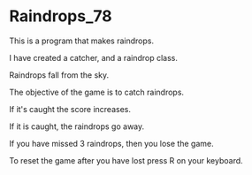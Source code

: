 Raindrops_78
============
This is a program that makes raindrops.

I have created a catcher, and a raindrop class. 

Raindrops fall from the sky. 

The objective of the game is to catch raindrops. 

If it's caught the score increases. 

If it is caught, the raindrops go away. 

If you have missed 3 raindrops, then you lose the game. 

To reset the game after you have lost press R on your keyboard.



